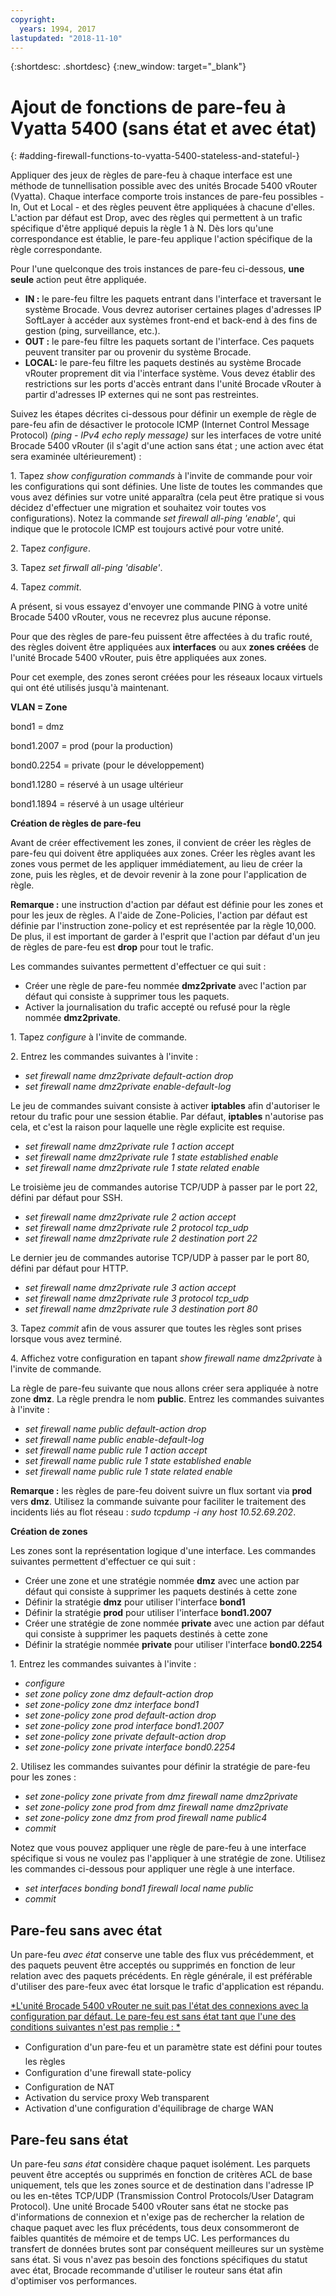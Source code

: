 ```yaml
---
copyright:
  years: 1994, 2017
lastupdated: "2018-11-10"
---
```


{:shortdesc: .shortdesc}
{:new_window: target="_blank"}

# Ajout de fonctions de pare-feu à Vyatta 5400 (sans état et avec état)
{: #adding-firewall-functions-to-vyatta-5400-stateless-and-stateful-}

Appliquer des jeux de règles de pare-feu à chaque interface est une méthode de tunnellisation possible avec des unités Brocade 5400 vRouter (Vyatta). Chaque interface comporte trois instances de pare-feu possibles - In, Out et Local - et des règles peuvent être appliquées à chacune d'elles. L'action par défaut est Drop, avec des règles qui permettent à un trafic spécifique d'être appliqué depuis la règle 1 à N. Dès lors qu'une correspondance est établie, le pare-feu applique l'action spécifique de la règle correspondante.

Pour l'une quelconque des trois instances de pare-feu ci-dessous, **une seule** action peut être appliquée.

* **IN :** le pare-feu filtre les paquets entrant dans l'interface et traversant le système Brocade. Vous devrez autoriser certaines plages d'adresses IP SoftLayer à accéder aux systèmes front-end et back-end à des fins de gestion (ping, surveillance, etc.).
* **OUT :** le pare-feu filtre les paquets sortant de l'interface. Ces paquets peuvent transiter par ou provenir du système Brocade.
* **LOCAL:** le pare-feu filtre les paquets destinés au système Brocade vRouter proprement dit via l'interface système. Vous devez établir des restrictions sur les ports d'accès entrant dans l'unité Brocade vRouter à partir d'adresses IP externes qui ne sont pas restreintes.

Suivez les étapes décrites ci-dessous pour définir un exemple de règle de pare-feu afin de désactiver le protocole ICMP (Internet Control Message Protocol) *(ping - IPv4 echo reply message)* sur les interfaces de votre unité Brocade 5400 vRouter (il s'agit d'une action sans état ; une action avec état sera examinée ultérieurement) :

1\. Tapez *show configuration commands* à l'invite de commande pour voir les configurations qui sont définies. Une liste de toutes les commandes que vous avez définies sur votre unité apparaîtra (cela peut être pratique si vous décidez d'effectuer une migration et souhaitez voir toutes vos configurations). Notez la commande *set firewall all-ping 'enable'*, qui indique que le protocole ICMP est toujours activé pour votre unité.

2\. Tapez *configure*.

3\. Tapez *set firwall all-ping 'disable'*.

4\. Tapez *commit*.

A présent, si vous essayez d'envoyer une commande PING à votre unité Brocade 5400 vRouter, vous ne recevrez plus aucune réponse.

Pour que des règles de pare-feu puissent être affectées à du trafic routé, des règles doivent être appliquées aux **interfaces** ou aux **zones créées** de l'unité Brocade 5400 vRouter, puis être appliquées aux zones.

Pour cet exemple, des zones seront créées pour les réseaux locaux virtuels qui ont été utilisés jusqu'à maintenant.

**VLAN = Zone**

bond1 = dmz

bond1.2007 = prod (pour la production)

bond0.2254 = private (pour le développement)

bond1.1280 = réservé à un usage ultérieur

bond1.1894 = réservé à un usage ultérieur

**Création de règles de pare-feu**

Avant de créer effectivement les zones, il convient de créer les règles de pare-feu qui doivent être appliquées aux zones. Créer les règles avant les zones vous permet de les appliquer immédiatement, au lieu de créer la zone, puis les règles, et de devoir revenir à la zone pour l'application de règle.

**Remarque :** une instruction d'action par défaut est définie pour les zones et pour les jeux de règles. A l'aide de Zone-Policies, l'action par défaut est définie par l'instruction zone-policy et est représentée par la règle 10,000. De plus, il est important de garder à l'esprit que l'action par défaut d'un jeu de règles de pare-feu est **drop** pour tout le trafic.

Les commandes suivantes permettent d'effectuer ce qui suit :

* Créer une règle de pare-feu nommée **dmz2private** avec l'action par défaut qui consiste à supprimer tous les paquets.
* Activer la journalisation du trafic accepté ou refusé pour la règle nommée **dmz2private**.


1\. Tapez *configure* à l'invite de commande.

2\. Entrez les commandes suivantes à l'invite :

  * *set firewall name dmz2private default-action drop*
  * *set firewall name dmz2private enable-default-log*

Le jeu de commandes suivant consiste à activer **iptables** afin d'autoriser le retour du trafic pour une session établie. Par défaut, **iptables** n'autorise pas cela, et c'est la raison pour laquelle une règle explicite est requise.

  * *set firewall name dmz2private rule 1 action accept*
  * *set firewall name dmz2private rule 1 state established enable*
  * *set firewall name dmz2private rule 1 state related enable*

Le troisième jeu de commandes autorise TCP/UDP à passer par le port 22, défini par défaut pour SSH.

  * *set firewall name dmz2private rule 2 action accept*
  * *set firewall name dmz2private rule 2 protocol tcp_udp*
  * *set firewall name dmz2private rule 2 destination port 22*

Le dernier jeu de commandes autorise TCP/UDP à passer par le port 80, défini par défaut pour HTTP.

  * *set firewall name dmz2private rule 3 action accept*
  * *set firewall name dmz2private rule 3 protocol tcp_udp*
  * *set firewall name dmz2private rule 3 destination port 80*

3\. Tapez *commit* afin de vous assurer que toutes les règles sont prises lorsque vous avez terminé.

4\. Affichez votre configuration en tapant *show firewall name dmz2private* à l'invite de commande.

La règle de pare-feu suivante que nous allons créer sera appliquée à notre zone **dmz**. La règle prendra le nom **public**. Entrez les commandes suivantes à l'invite :

  * *set firewall name public default-action drop*
  * *set firewall name public enable-default-log*
  * *set firewall name public rule 1 action accept*
  * *set firewall name public rule 1 state established enable*
  * *set firewall name public rule 1 state related enable*

**Remarque :** les règles de pare-feu doivent suivre un flux sortant via **prod** vers **dmz**. Utilisez la commande suivante pour faciliter le traitement des incidents liés au flot réseau : *sudo tcpdump -i any host 10.52.69.202*.

**Création de zones**

Les zones sont la représentation logique d'une interface. Les commandes suivantes permettent d'effectuer ce qui suit :

* Créer une zone et une stratégie nommée **dmz** avec une action par défaut qui consiste à supprimer les paquets destinés à cette zone
* Définir la stratégie **dmz** pour utiliser l'interface **bond1**
* Définir la stratégie **prod** pour utiliser l'interface **bond1.2007**
* Créer une stratégie de zone nommée **private** avec une action par défaut qui consiste à supprimer les paquets destinés à cette zone
* Définir la stratégie nommée **private** pour utiliser l'interface **bond0.2254**

1\. Entrez les commandes suivantes à l'invite :

* *configure*
* *set zone policy zone dmz default-action drop*
* *set zone-policy zone dmz interface bond1*
* *set zone-policy zone prod default-action drop*
* *set zone-policy zone prod interface bond1.2007*
* *set zone-policy zone private default-action drop*
* *set zone-policy zone private interface bond0.2254*

2\. Utilisez les commandes suivantes pour définir la stratégie de pare-feu pour les zones :

* *set zone-policy zone private from dmz firewall name dmz2private*
* *set zone-policy zone prod from dmz firewall name dmz2private*
* *set zone-policy zone dmz from prod firewall name public4*
* *commit*

Notez que vous pouvez appliquer une règle de pare-feu à une interface spécifique si vous ne voulez pas l'appliquer à une stratégie de zone. Utilisez les commandes ci-dessous pour appliquer une règle à une interface.

* *set interfaces bonding bond1 firewall local name public*
* *commit*

## Pare-feu sans avec état

Un pare-feu *avec état* conserve une table des flux vus précédemment, et des paquets peuvent être acceptés ou supprimés en fonction de leur relation avec des paquets précédents. En règle générale, il est préférable d'utiliser des pare-feux avec état lorsque le trafic d'application est répandu. 

<span style="text-decoration: underline">*L'unité Brocade 5400 vRouter ne suit pas l'état des connexions avec la configuration par défaut. Le pare-feu est sans état tant que l'une des conditions suivantes n'est pas remplie : *</span>

* Configuration d'un pare-feu et un paramètre state est défini pour toutes les règles
* Configuration d'une firewall state-policy
* Configuration de NAT
* Activation du service proxy Web transparent
* Activation d'une configuration d'équilibrage de charge WAN

## Pare-feu sans état

Un pare-feu *sans état* considère chaque paquet isolément. Les parquets peuvent être acceptés ou supprimés en fonction de critères ACL de base uniquement, tels que les zones source et de destination dans l'adresse IP ou les en-têtes TCP/UDP (Transmission Control Protocols/User Datagram Protocol). Une unité Brocade 5400 vRouter sans état ne stocke pas d'informations de connexion et n'exige pas de rechercher la relation de chaque paquet avec les flux précédents, tous deux consommeront de faibles quantités de mémoire et de temps UC. Les performances du transfert de données brutes sont par conséquent meilleures sur un système sans état. Si vous n'avez pas besoin des fonctions spécifiques du statut avec état, Brocade recommande d'utiliser le routeur sans état afin d'optimiser vos performances.
